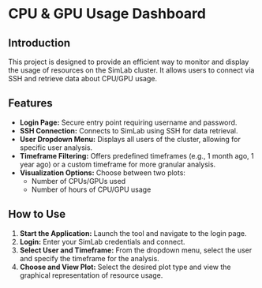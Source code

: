 # CPU & GPU Usage Dashboard

## Introduction
This project is designed to provide an efficient way to monitor and display the usage of resources on the SimLab cluster. It allows users to connect via SSH and retrieve data about CPU/GPU usage.

## Features
- **Login Page:** Secure entry point requiring username and password.
- **SSH Connection:** Connects to SimLab using SSH for data retrieval.
- **User Dropdown Menu:** Displays all users of the cluster, allowing for specific user analysis.
- **Timeframe Filtering:** Offers predefined timeframes (e.g., 1 month ago, 1 year ago) or a custom timeframe for more granular analysis.
- **Visualization Options:** Choose between two plots:
    - Number of CPUs/GPUs used
    - Number of hours of CPU/GPU usage

## How to Use
1. **Start the Application:** Launch the tool and navigate to the login page.
2. **Login:** Enter your SimLab credentials and connect.
3. **Select User and Timeframe:** From the dropdown menu, select the user and specify the timeframe for the analysis.
4. **Choose and View Plot:** Select the desired plot type and view the graphical representation of resource usage.

